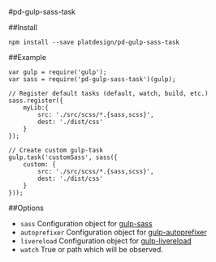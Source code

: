 #pd-gulp-sass-task

##Install

	npm install --save platdesign/pd-gulp-sass-task
	
##Example

	var gulp = require('gulp');
	var sass = require('pd-gulp-sass-task')(gulp);

	// Register default tasks (default, watch, build, etc.)
	sass.register({
		myLib:{
			src: './src/scss/*.{sass,scss}',
			dest: './dist/css'
		}
	});

	// Create custom gulp-task
	gulp.task('customSass', sass({
		custom: {
			src: './src/scss/*.{sass,scss}',
			dest: './dist/css'
		}
	}));


##Options

- `sass` Configuration object for [gulp-sass](https://github.com/dlmanning/gulp-sass)
- `autoprefixer` Configuration object for [gulp-autoprefixer](https://github.com/sindresorhus/gulp-autoprefixer)
- `livereload` Configuration object for [gulp-livereload](https://github.com/vohof/gulp-livereload)
- `watch` True or path which will be observed.

